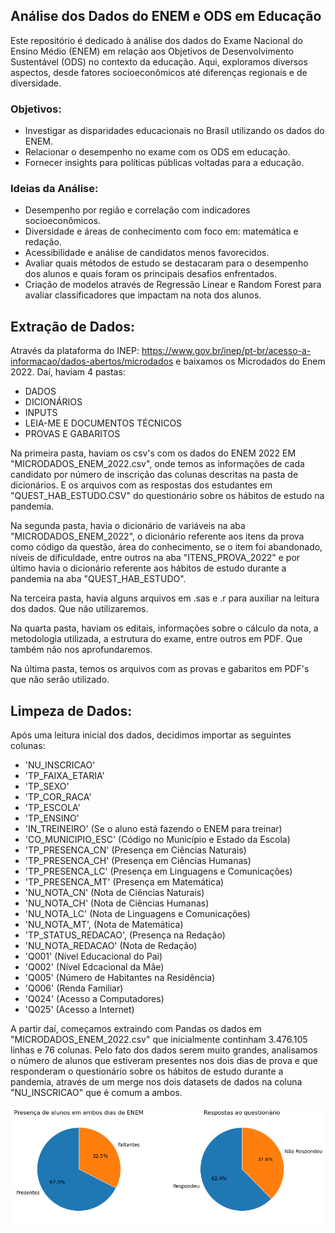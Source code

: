 ## Análise dos Dados do ENEM e ODS em Educação
Este repositório é dedicado à análise dos dados do Exame Nacional do Ensino Médio (ENEM) em relação aos Objetivos de Desenvolvimento Sustentável (ODS) no contexto da educação. Aqui, exploramos diversos aspectos, desde fatores socioeconômicos até diferenças regionais e de diversidade.

### Objetivos:
- Investigar as disparidades educacionais no Brasil utilizando os dados do ENEM.
- Relacionar o desempenho no exame com os ODS em educação.
- Fornecer insights para políticas públicas voltadas para a educação.

### Ideias da Análise:
- Desempenho por região e correlação com indicadores socioeconômicos.
- Diversidade e áreas de conhecimento com foco em: matemática e redação.
- Acessibilidade e análise de candidatos menos favorecidos.
- Avaliar quais métodos de estudo se destacaram para o desempenho dos alunos e quais foram os principais desafios enfrentados.
- Criação de modelos através de Regressão Linear e Random Forest para avaliar classificadores que impactam na nota dos alunos.

## Extração de Dados:
Através da plataforma do INEP: https://www.gov.br/inep/pt-br/acesso-a-informacao/dados-abertos/microdados e baixamos os Microdados do Enem 2022. Daí, haviam 4 pastas:

- DADOS
- DICIONÁRIOS
- INPUTS
- LEIA-ME E DOCUMENTOS TÉCNICOS
- PROVAS E GABARITOS

Na primeira pasta, haviam os csv's com os dados do ENEM 2022 EM "MICRODADOS_ENEM_2022.csv", onde temos as informações de cada candidato por número de inscrição das colunas descritas na pasta de dicionários. E os arquivos com as respostas dos estudantes em "QUEST_HAB_ESTUDO.CSV" do questionário sobre os hábitos de estudo na pandemia.

Na segunda pasta, havia o dicionário de variáveis na aba "MICRODADOS_ENEM_2022", o dicionário referente aos itens da prova como código da questão, área do conhecimento, se o item foi abandonado, níveis de dificuldade, entre outros na aba "ITENS_PROVA_2022" e por último havia o dicionário referente aos hábitos de estudo durante a pandemia na aba "QUEST_HAB_ESTUDO".

Na terceira pasta, havia alguns arquivos em .sas e .r para auxiliar na leitura dos dados. Que não utilizaremos.

Na quarta pasta, haviam os editais, informações sobre o cálculo da nota, a metodologia utilizada, a estrutura do exame, entre outros em PDF. Que também não nos aprofundaremos.

Na última pasta, temos os arquivos com as provas e gabaritos em PDF's que não serão utilizado.


## Limpeza de Dados:
Após uma leitura inicial dos dados, decidimos importar as seguintes colunas:

- 'NU_INSCRICAO'
- 'TP_FAIXA_ETARIA'
- 'TP_SEXO'
- 'TP_COR_RACA'
- 'TP_ESCOLA' 
- 'TP_ENSINO' 
- 'IN_TREINEIRO' (Se o aluno está fazendo o ENEM para treinar)
- 'CO_MUNICIPIO_ESC' (Código no Município e Estado da Escola)
- 'TP_PRESENCA_CN' (Presença em Ciências Naturais)
- 'TP_PRESENCA_CH' (Presença em Ciências Humanas)
- 'TP_PRESENCA_LC' (Presença em Linguagens e Comunicações)
- 'TP_PRESENCA_MT' (Presença em Matemática)
- 'NU_NOTA_CN' (Nota de Ciências Naturais)
- 'NU_NOTA_CH' (Nota de Ciências Humanas)
- 'NU_NOTA_LC' (Nota de Linguagens e Comunicações)
- 'NU_NOTA_MT', (Nota de Matemática)
- 'TP_STATUS_REDACAO', (Presença na Redação)
- 'NU_NOTA_REDACAO' (Nota de Redação)
- 'Q001' (Nível Educacional do Pai)
- 'Q002' (Nível Edcacional da Mãe)
- 'Q005' (Número de Habitantes na Residência)
- 'Q006' (Renda Familiar)
- 'Q024' (Acesso a Computadores)
- 'Q025' (Acesso a Internet)

A partir daí, começamos extraindo com Pandas os dados em "MICRODADOS_ENEM_2022.csv" que inicialmente continham 3.476.105 linhas e 76 colunas. Pelo fato dos dados serem muito grandes, analisamos o número de alunos que estiveram presentes nos dois dias de prova e que responderam o questionário sobre os hábitos de estudo durante a pandemia, através de um merge nos dois datasets de dados na coluna "NU_INSCRICAO" que é comum a ambos.

![teste](https://github.com/iaracastro/EDUCAODS-ENEM/blob/main/Imagens/pizza.png?raw=true)

